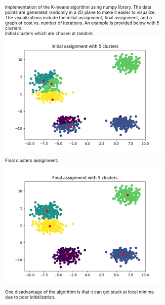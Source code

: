 Implementation of the K-means algorithm using numpy library. The data points are generated randomly in a 2D plane to 
make it easier to visualize. The visualizations include the initial assignment, final assignment, and a graph of cost vs.
number of iterations. An example is provided below with 5 clusters. \
Initial clusters which are chosen at random: \
![Initial](Plot/Initial.png)  

Final clusters assignment: 

![Final](Plot/Final.png) 

One disadvantage of the algorithm is that it can get stuck at local minima due to poor initialization. 
